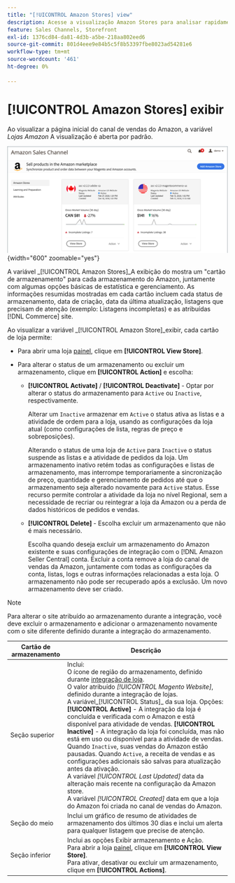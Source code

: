 ```yaml
---
title: "[!UICONTROL Amazon Stores] view"
description: Acesse a visualização Amazon Stores para analisar rapidamente as estatísticas básicas de cada uma das lojas Amazon e acessar as opções de gerenciamento.
feature: Sales Channels, Storefront
exl-id: 1376cd84-da81-4d3b-a5be-218aa802eed6
source-git-commit: 801d4eee9e84b5c5f8b53397fbe8023ad54281e6
workflow-type: tm+mt
source-wordcount: '461'
ht-degree: 0%

---
```


# [!UICONTROL Amazon Stores] exibir

Ao visualizar a página inicial do canal de vendas do Amazon, a variável _Lojas Amazon_ A visualização é aberta por padrão.

![Visualização Amazon Stores](assets/amazon-sales-channel-home-tabs.png){width="600" zoomable="yes"}

A variável _[!UICONTROL Amazon Stores]_A exibição do mostra um &quot;cartão de armazenamento&quot; para cada armazenamento do Amazon, juntamente com algumas opções básicas de estatística e gerenciamento. As informações resumidas mostradas em cada cartão incluem cada status de armazenamento, data de criação, data da última atualização, listagens que precisam de atenção (exemplo: Listagens incompletas) e as atribuídas [!DNL Commerce] site.

Ao visualizar a variável _[!UICONTROL Amazon Store]_exibir, cada cartão de loja permite:

- Para abrir uma loja [painel](./amazon-store-dashboard.md), clique em **[!UICONTROL View Store]**.

- Para alterar o status de um armazenamento ou excluir um armazenamento, clique em **[!UICONTROL Action]** e escolha:

   - **[!UICONTROL Activate]** / **[!UICONTROL Deactivate]** - Optar por alterar o status do armazenamento para `Active` ou `Inactive`, respectivamente.

     Alterar um `Inactive` armazenar em `Active` o status ativa as listas e a atividade de ordem para a loja, usando as configurações da loja atual (como configurações de lista, regras de preço e sobreposições).

     Alterando o status de uma loja de `Active` para `Inactive` o status suspende as listas e a atividade de pedidos da loja. Um armazenamento inativo retém todas as configurações e listas de armazenamento, mas interrompe temporariamente a sincronização de preço, quantidade e gerenciamento de pedidos até que o armazenamento seja alterado novamente para `Active` status. Esse recurso permite controlar a atividade da loja no nível Regional, sem a necessidade de recriar ou reintegrar a loja da Amazon ou a perda de dados históricos de pedidos e vendas.

   - **[!UICONTROL Delete]** - Escolha excluir um armazenamento que não é mais necessário.

     Escolha quando deseja excluir um armazenamento do Amazon existente e suas configurações de integração com o [!DNL Amazon Seller Central] conta. Excluir a conta remove a loja do canal de vendas da Amazon, juntamente com todas as configurações da conta, listas, logs e outras informações relacionadas a esta loja. O armazenamento não pode ser recuperado após a exclusão. Um novo armazenamento deve ser criado.

>[!NOTE]
>Para alterar o site atribuído ao armazenamento durante a integração, você deve excluir o armazenamento e adicionar o armazenamento novamente com o site diferente definido durante a integração do armazenamento.

| Cartão de armazenamento | Descrição |
|----------------|-----------------------------------------------------------------------------------------------------------------------------------------------------------------------------------------------------------------------------------------------------------------------------------------------------------------------------------------------------------------------------------------------------------------------------------------------------------------------------------------------------------------------------------------------------------------------------------------------------------------------------------------------------------------------------------------------------------------------------------------------------------------------------------------------------------------------|
| Seção superior | Inclui: <br>O ícone de região do armazenamento, definido durante [integração de loja](./store-integration.md).<br> O valor atribuído _[!UICONTROL Magento Website]_, definido durante a integração de lojas.<br>A variável_[!UICONTROL Status]_ da sua loja. Opções: **[!UICONTROL Active]** - A integração da loja é concluída e verificada com o Amazon e está disponível para atividade de vendas. **[!UICONTROL Inactive]** - A integração da loja foi concluída, mas não está em uso ou disponível para a atividade de vendas. Quando `Inactive`, suas vendas do Amazon estão pausadas. Quando `Active`, a receita de vendas e as configurações adicionais são salvas para atualização antes da ativação.<br>A variável *[!UICONTROL Last Updated]* data da alteração mais recente na configuração da Amazon store.<br>A variável *[!UICONTROL Created]* data em que a loja do Amazon foi criada no canal de vendas do Amazon. |
| Seção do meio | Inclui um gráfico de resumo de atividades de armazenamento dos últimos 30 dias e inclui um alerta para qualquer listagem que precise de atenção. |
| Seção inferior | Inclui as opções Exibir armazenamento e Ação.<br>Para abrir a loja [painel](./amazon-store-dashboard.md), clique em **[!UICONTROL View Store]**.<br>Para ativar, desativar ou excluir um armazenamento, clique em **[!UICONTROL Actions]**. |

